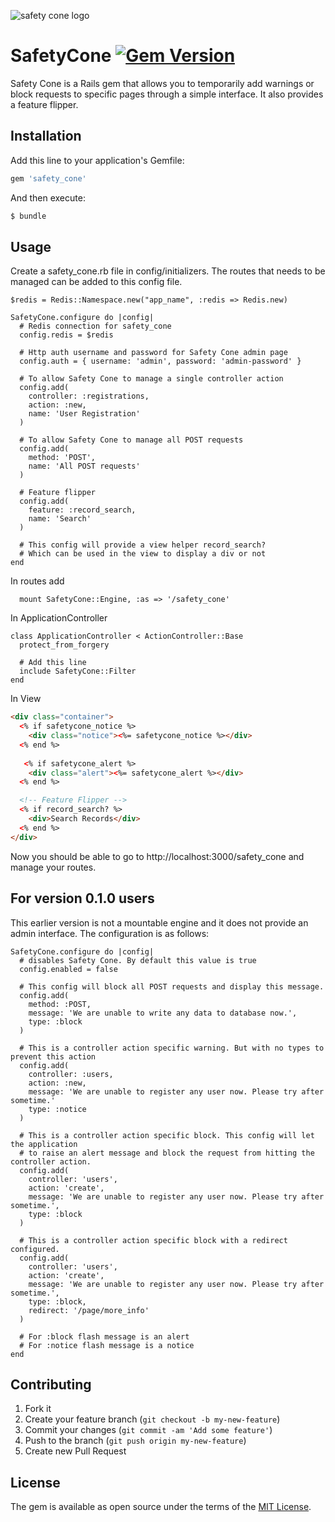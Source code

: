 ![safety cone logo](https://raw.githubusercontent.com/boost/safety_cone/master/app/assets/images/safety_cone/logo.png)
#  SafetyCone [![Gem Version](https://badge.fury.io/rb/safety_cone.svg)](https://badge.fury.io/rb/safety_cone)

Safety Cone is a Rails gem that allows you to temporarily add warnings or block requests to specific pages through a simple interface. It also provides a feature flipper.  

## Installation
Add this line to your application's Gemfile:

```ruby
gem 'safety_cone'
```

And then execute:
```bash
$ bundle
```

## Usage

Create a safety_cone.rb file in config/initializers. The routes that needs to be managed can be added to this config file.

```
$redis = Redis::Namespace.new("app_name", :redis => Redis.new)

SafetyCone.configure do |config|
  # Redis connection for safety_cone
  config.redis = $redis

  # Http auth username and password for Safety Cone admin page
  config.auth = { username: 'admin', password: 'admin-password' }

  # To allow Safety Cone to manage a single controller action
  config.add(
    controller: :registrations,
    action: :new,
    name: 'User Registration'
  )

  # To allow Safety Cone to manage all POST requests
  config.add(
    method: 'POST',
    name: 'All POST requests'
  )

  # Feature flipper
  config.add(
    feature: :record_search,
    name: 'Search'
  )

  # This config will provide a view helper record_search?
  # Which can be used in the view to display a div or not
end
```

In routes add

```
  mount SafetyCone::Engine, :as => '/safety_cone'
```

In ApplicationController

```
class ApplicationController < ActionController::Base
  protect_from_forgery

  # Add this line
  include SafetyCone::Filter
end
```

In View

```html
<div class="container">
  <% if safetycone_notice %>
    <div class="notice"><%= safetycone_notice %></div>
  <% end %>
 
   <% if safetycone_alert %>
    <div class="alert"><%= safetycone_alert %></div>
  <% end %>

  <!-- Feature Flipper -->
  <% if record_search? %>
    <div>Search Records</div>
  <% end %>
</div>
```

Now you should be able to go to http://localhost:3000/safety_cone and manage your routes.

## For version 0.1.0 users

This earlier version is not a mountable engine and it does not provide an admin interface. The configuration is as follows:

```
SafetyCone.configure do |config|
  # disables Safety Cone. By default this value is true
  config.enabled = false

  # This config will block all POST requests and display this message.
  config.add(
    method: :POST,
    message: 'We are unable to write any data to database now.',
    type: :block
  )

  # This is a controller action specific warning. But with no types to prevent this action
  config.add(
    controller: :users,
    action: :new,
    message: 'We are unable to register any user now. Please try after sometime.'
    type: :notice
  )

  # This is a controller action specific block. This config will let the application
  # to raise an alert message and block the request from hitting the controller action.
  config.add(
    controller: 'users',
    action: 'create',
    message: 'We are unable to register any user now. Please try after sometime.',
    type: :block
  )

  # This is a controller action specific block with a redirect configured.
  config.add(
    controller: 'users',
    action: 'create',
    message: 'We are unable to register any user now. Please try after sometime.',
    type: :block,
    redirect: '/page/more_info'
  )

  # For :block flash message is an alert
  # For :notice flash message is a notice
end
```


## Contributing
1. Fork it
2. Create your feature branch (`git checkout -b my-new-feature`)
3. Commit your changes (`git commit -am 'Add some feature'`)
4. Push to the branch (`git push origin my-new-feature`)
5. Create new Pull Request

## License
The gem is available as open source under the terms of the [MIT License](http://opensource.org/licenses/MIT).
